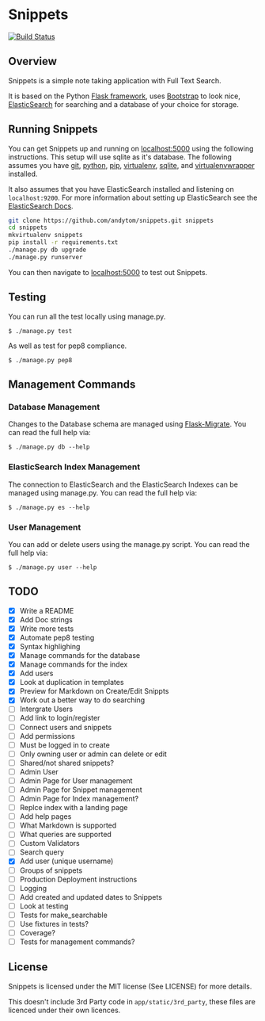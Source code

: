 Snippets
========

[![Build Status](https://travis-ci.org/andytom/snippets.svg?branch=master)](https://travis-ci.org/andytom/snippets)

Overview
--------
Snippets is a simple note taking application with Full Text Search.

It is based on the Python [Flask framework](http://flask.pocoo.org/), uses
[Bootstrap](http://getbootstrap.com/) to look nice,
[ElasticSearch](https://www.elastic.co/products/elasticsearch) for searching
and a database of your choice for storage.

Running Snippets
----------------
You can get Snippets up and running on [localhost:5000](http://localhost:5000/)
using the following instructions. This setup will use sqlite as it's database.
The following assumes you have [git](https://git-scm.com/),
[python](https://www.python.org/), [pip](https://docs.python.org/2.7/installing/),
[virtualenv](https://virtualenv.pypa.io/en/latest/), [sqlite](https://www.sqlite.org/),
and [virtualenvwrapper](https://virtualenvwrapper.readthedocs.org/en/latest/) installed.

It also assumes that you have ElasticSearch installed and listening
on ```localhost:9200```.
For more information about setting up ElasticSearch see the
[ElasticSearch Docs](https://www.elastic.co/guide/en/elasticsearch/reference/current/index.html).

~~~ bash
git clone https://github.com/andytom/snippets.git snippets
cd snippets
mkvirtualenv snippets
pip install -r requirements.txt
./manage.py db upgrade
./manage.py runserver
~~~

You can then navigate to [localhost:5000](http://localhost:5000/) to test out
Snippets.

Testing
-------
You can run all the test locally using manage.py.

~~~
$ ./manage.py test
~~~

As well as test for pep8 compliance.

~~~
$ ./manage.py pep8
~~~

Management Commands
-------------------

### Database Management
Changes to the Database schema are managed using [Flask-Migrate](https://flask-migrate.readthedocs.org/en/latest/).
You can read the full help via:

~~~
$ ./manage.py db --help
~~~

### ElasticSearch Index Management
The connection to ElasticSearch and the ElasticSearch Indexes can be managed using manage.py.
You can read the full help via:

~~~
$ ./manage.py es --help
~~~

### User Management
You can add or delete users using the manage.py script.
You can read the full help via:

~~~
$ ./manage.py user --help
~~~

TODO
----
- [x] Write a README
- [x] Add Doc strings
- [x] Write more tests
- [x] Automate pep8 testing
- [x] Syntax highlighing
- [x] Manage commands for the database
- [x] Manage commands for the index
- [x] Add users
- [x] Look at duplication in templates
- [x] Preview for Markdown on Create/Edit Snippts
- [x] Work out a better way to do searching
- [ ] Intergrate Users
 - [ ] Add link to login/register
 - [ ] Connect users and snippets
- [ ] Add permissions
 - [ ] Must be logged in to create
 - [ ] Only owning user or admin can delete or edit
 - [ ] Shared/not shared snippets?
- [ ] Admin User
 - [ ] Admin Page for User management
 - [ ] Admin Page for Snippet management
 - [ ] Admin Page for Index management?
- [ ] Replce index with a landing page
- [ ] Add help pages
 - [ ] What Markdown is supported
 - [ ] What queries are supported
- [ ] Custom Validators
 - [ ] Search query
 - [x] Add user (unique username)
- [ ] Groups of snippets
- [ ] Production Deployment instructions
- [ ] Logging
- [ ] Add created and updated dates to Snippets
- [ ] Look at testing
 - [ ] Tests for make_searchable
 - [ ] Use fixtures in tests?
 - [ ] Coverage?
 - [ ] Tests for management commands?

License
-------
Snippets is licensed under the MIT license (See LICENSE) for more details.

This doesn't include 3rd Party code in ```app/static/3rd_party```, these files
are licenced under their own licences.
